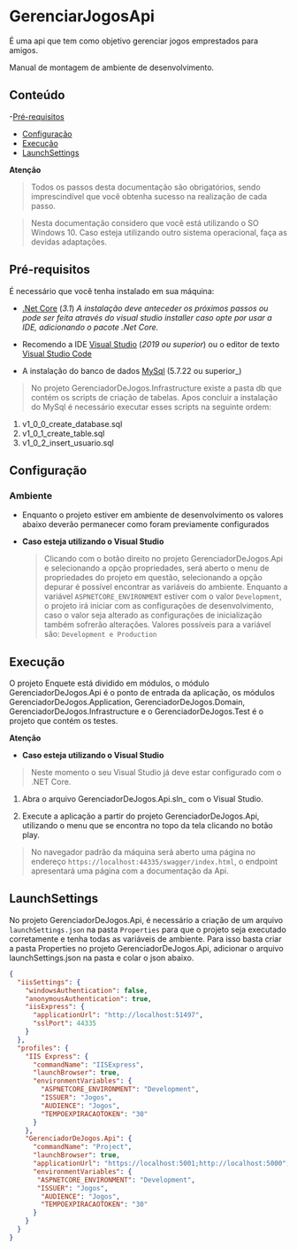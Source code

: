 # GerenciarJogosApi
É uma api que tem como objetivo gerenciar jogos emprestados para amigos.  

Manual de montagem de ambiente de desenvolvimento.

## Conteúdo

-[Pré-requisitos](#pré-requisitos)
- [Configuração](#configuração)
- [Execução](#execução)
- [LaunchSettings](#launchSettings)

**Atenção**

> Todos os passos desta documentação são obrigatórios, sendo imprescindível que você obtenha sucesso na realização de cada passo.

> Nesta documentação considero que você está utilizando o SO Windows 10. Caso esteja utilizando outro sistema operacional, faça as devidas adaptações.

## Pré-requisitos

É necessário que você tenha instalado em sua máquina:

- [.Net Core](https://dotnet.microsoft.com/download) (_3.1_)
  _A instalação deve anteceder os próximos passos ou pode ser feita através do visual studio installer caso opte por usar a IDE, adicionando o pacote .Net Core._

- Recomendo a IDE [Visual Studio](https://visualstudio.microsoft.com/pt-br/downloads/) (_2019 ou superior_) ou o editor de texto [Visual Studio Code](https://code.visualstudio.com/download)

- A instalação do banco de dados [MySql](https://dev.mysql.com/downloads/mysql/) (5.7.22 ou superior_)

> No  projeto GerenciadorDeJogos.Infrastructure existe a pasta db que contém os scripts de criação de tabelas.
  > Apos concluir a instalação do MySql é necessário executar esses scripts na seguinte ordem:
  1. v1_0_0_create_database.sql
  2. v1_0_1_create_table.sql
  3. v1_0_2_insert_usuario.sql

## Configuração

### Ambiente

- Enquanto o projeto estiver em ambiente de desenvolvimento os valores abaixo deverão permanecer como foram previamente configurados

- **Caso esteja utilizando o Visual Studio**

  > Clicando com o botão direito no projeto GerenciadorDeJogos.Api e selecionando a opção propriedades, será aberto o menu de propriedades do projeto em questão, selecionando a opção depurar é possível encontrar as variáveis do ambiente.
  > Enquanto a variável `ASPNETCORE_ENVIRONMENT` estiver com o valor `Development`, o projeto irá iniciar com as configurações de desenvolvimento, caso o valor seja alterado as configurações de inicialização também sofrerão alterações. Valores possíveis para a variável são: `Development e Production`
  

## Execução

O projeto Enquete está dividido em módulos, o módulo GerenciadorDeJogos.Api é o ponto de entrada da aplicação, os módulos GerenciadorDeJogos.Application, GerenciadorDeJogos.Domain, GerenciadorDeJogos.Infrastructure e o GerenciadorDeJogos.Test é o projeto que contém os testes.

**Atenção**

- **Caso esteja utilizando o Visual Studio**

> Neste momento o seu Visual Studio já deve estar configurado com o .NET Core.


1. Abra o arquivo GerenciadorDeJogos.Api.sln_ com o Visual Studio.

3. Execute a aplicação a partir do projeto GerenciadorDeJogos.Api, utilizando o menu que se encontra no topo da tela clicando no botão play.

> No navegador padrão da máquina será aberto uma página no endereço `https://localhost:44335/swagger/index.html`, o endpoint apresentará uma página com a documentação da Api. 

## LaunchSettings

No projeto GerenciadorDeJogos.Api, é necessário a criação de um arquivo `launchSettings.json` na pasta `Properties` para que o projeto seja executado corretamente e tenha todas as variáveis de ambiente. Para isso basta criar a pasta Properties no projeto GerenciadorDeJogos.Api, adicionar o arquivo launchSettings.json na pasta e colar o json abaixo.

```json
{
  "iisSettings": {
    "windowsAuthentication": false, 
    "anonymousAuthentication": true, 
    "iisExpress": {
      "applicationUrl": "http://localhost:51497",
      "sslPort": 44335
    }
  },
  "profiles": {
    "IIS Express": {
      "commandName": "IISExpress",
      "launchBrowser": true,
      "environmentVariables": {
        "ASPNETCORE_ENVIRONMENT": "Development",
        "ISSUER": "Jogos",
        "AUDIENCE": "Jogos",
        "TEMPOEXPIRACAOTOKEN": "30"
      }
    },
    "GerenciadorDeJogos.Api": {
      "commandName": "Project",
      "launchBrowser": true,
      "applicationUrl": "https://localhost:5001;http://localhost:5000",
      "environmentVariables": {
       "ASPNETCORE_ENVIRONMENT": "Development",
       "ISSUER": "Jogos",
        "AUDIENCE": "Jogos",
        "TEMPOEXPIRACAOTOKEN": "30"
      }
    }
  }
}

